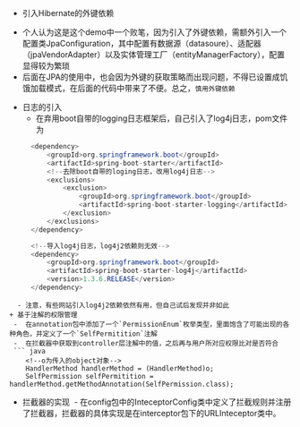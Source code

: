 +  引入Hibernate的外键依赖
 - 个人认为这是这个demo中一个败笔，因为引入了外键依赖，需额外引入一个配置类JpaConfiguration，其中配置有数据源（datasoure）、适配器（jpaVendorAdapter）以及实体管理工厂（entityManagerFactory），配置显得较为繁琐
 - 后面在JPA的使用中，也会因为外键的获取策略而出现问题，不得已设置成饥饿加载模式，在后面的代码中带来了不便。总之，`慎用外键依赖`
+ 日志的引入
  - 在弃用boot自带的logging日志框架后，自己引入了log4j日志，pom文件为
  ```  java
    <dependency>
	    <groupId>org.springframework.boot</groupId>
		<artifactId>spring-boot-starter</artifactId>
		<!--去除boot自带的loging日志，改用log4j日志-->
		<exclusions>
			<exclusion>
				<groupId>org.springframework.boot</groupId>
				<artifactId>spring-boot-starter-logging</artifactId>
			</exclusion>
		</exclusions>
	</dependency>

	<!--导入log4j日志，log4j2依赖则无效-->
	<dependency>
		<groupId>org.springframework.boot</groupId>
		<artifactId>spring-boot-starter-log4j</artifactId>
		<version>1.3.6.RELEASE</version>
	</dependency>
```  
  - 注意，有些网站引入log4j2依赖依然有用，但自己试后发现并非如此
+ 基于注解的权限管理  
 -  在annotation包中添加了一个`PermissionEnum`枚举类型，里面饱含了可能出现的各种角色，并定义了一个`SelfPermitition`注解
 -  在拦截器中获取到controller层注解中的值，之后再与用户所对应权限比对是否符合  
 ``` java
    <!--o为传入的object对象-->
    HandlerMethod handlerMethod = (HandlerMethod)o;
    SelfPermission selfPermitition = handlerMethod.getMethodAnnotation(SelfPermission.class);

 ```
+ 拦截器的实现
  -  在config包中的InteceptorConfig类中定义了拦截规则并注册了拦截器，拦截器的具体实现是在interceptor包下的URLInteceptor类中。
